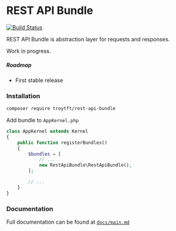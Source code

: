 # REST API Bundle

[![Build Status](https://github.com/troytft/rest-api-bundle/workflows/tests/badge.svg)](https://github.com/troytft/rest-api-bundle/workflows/Tests/badge.svg)

REST API Bundle is abstraction layer for requests and responses.

Work in progress.

##### Roadmap
* First stable release

### Installation
```bash
composer require troytft/rest-api-bundle
```

Add bundle to `AppKernel.php`

```php
class AppKernel extends Kernel
{
    public function registerBundles()
    {
        $bundles = [
            // ...
            new RestApiBundle\RestApiBundle(),
        ];

        // ...
    }
}
```

### Documentation
Full documentation can be found at [`docs/main.md`](docs/main.md)
